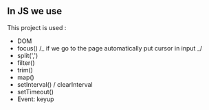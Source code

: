 <!-- ## In main

This project is used :

-   unsplash.com

## In CSS we use

This project is used :

-   dark overlay -->

## In JS we use

This project is used :

-   DOM
-   focus() /_ if we go to the page automatically put cursor in input _/
-   split(',')
-   filter()
-   trim()
-   map()
-   setInterval() / clearInterval
-   setTimeout()
-   Event: keyup
